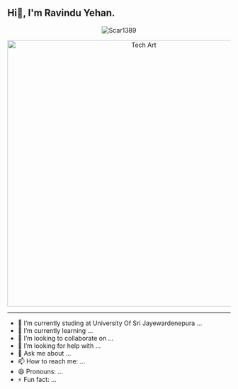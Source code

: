 ## Hi👋, I'm Ravindu Yehan.

<p align="center">
  <img src="https://komarev.com/ghpvc/?username=Scar1389&label=Profile%20views&color=0e75b6&style=flat" alt="Scar1389" />
</p>

<p align="center">
  <img src="https://i.imgur.com/3KX0H7F.png" width="600" alt="Tech Art">
</p>

---

- 🔭 I’m currently studing at University Of Sri Jayewardenepura ...
- 🌱 I’m currently learning ...
- 👯 I’m looking to collaborate on ...
- 🤔 I’m looking for help with ...
- 💬 Ask me about ...
- 📫 How to reach me: ...
- 😄 Pronouns: ...
- ⚡ Fun fact: ...

